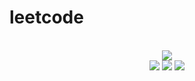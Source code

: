 # leetcode

<div align="center">
<br/>
<img src="https://img.shields.io/badge/Solved-448/3072%20=%2014%25-blue.svg?style=flat-square" />
<br/>
<img src="https://img.shields.io/badge/Easy-204/778-5CB85D.svg?style=flat-square" />
<img src="https://img.shields.io/badge/Medium-189/1612-F0AE4E.svg?style=flat-square" />
<img src="https://img.shields.io/badge/Hard-55/682-D95450.svg?style=flat-square" />
</div>